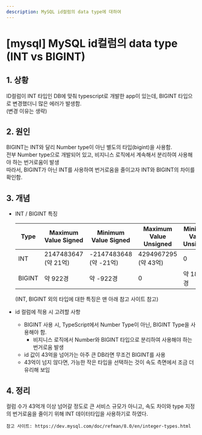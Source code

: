 ```yaml
---
description: MySQL id컬럼의 data type에 대하여
---
```


# \[mysql] MySQL id컬럼의 data type (INT vs BIGINT)

## 1. 상황

ID컬럼이 INT 타입인 DB에 맞춰 typescript로 개발한 app이 있는데, BIGINT 타입으로 변경했더니 많은 에러가 발생함.\
(변경 이유는 생략)

## 2. 원인

BIGINT는 INT와 달리 Number type이 아닌 별도의 타입(bigint)을 사용함.\
전부 Number type으로 개발되어 있고, 비지니스 로직에서 계속해서 분리하여 사용해야 하는 번거로움이 발생\
따라서, BIGINT가 아닌 INT를 사용하여 번거로움을 줄이고자 INT와 BIGINT의 차이를 확인함.

## 3. 개념

- INT / BIGINT 특징

  | Type   | Maximum Value Signed | Minimum Value Signed   | Maximum Value Unsigned | Minimum Value Unsigned | Storage(Bytes) |
  | ------ | -------------------- | ---------------------- | ---------------------- | ---------------------- | -------------- |
  | INT    | 2147483647 (약 21억) | -2147483648 (약 -21억) | 4294967295 (약 43억)   | 0                      | 4              |
  | BIGINT | 약 922경             | 약 -922경              | 0                      | 약 1844경              | 8              |

  (INT, BIGINT 외의 타입에 대한 특징은 맨 아래 참고 사이트 참고)

- id 컬럼에 적용 시 고려할 사항
  - BIGINT 사용 시, TypeScript에서 Number Type이 아닌, BIGINT Type을 사용해야 함.
    - 비지니스 로직에서 Number와 BIGINT 타입으로 분리하여 사용해야 하는 번거로움 발생
  - id 값이 43억을 넘어가는 아주 큰 DB라면 무조건 BIGINT를 사용
  - 43억이 넘지 않다면, 가능한 작은 타입을 선택하는 것이 속도 측면에서 조금 더 유리해 보임

## 4. 정리

컬럼 수가 43억개 이상 넘어갈 정도로 큰 서비스 규모가 아니고, 속도 차이와 type 지정의 번거로움을 줄이기 위해 INT 데이터타입을 사용하기로 하였다.

```
참고 사이트: https://dev.mysql.com/doc/refman/8.0/en/integer-types.html
```
